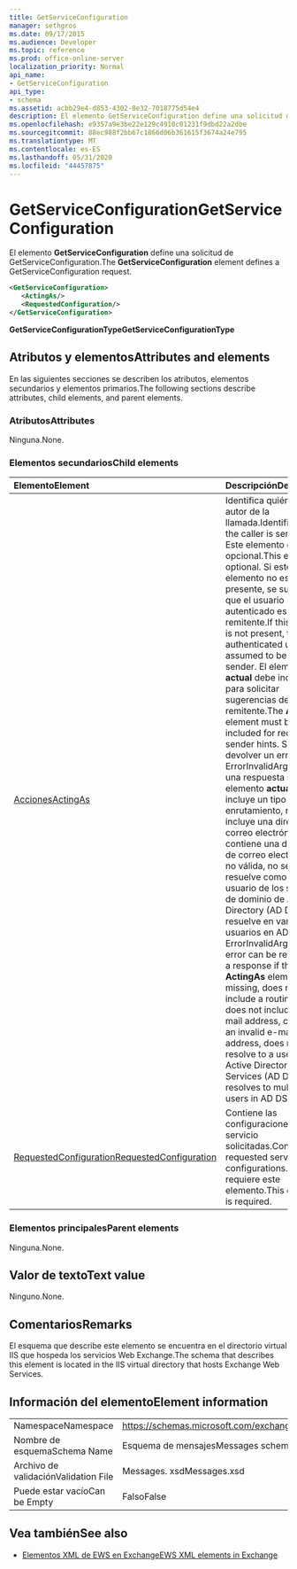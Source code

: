 ```yaml
---
title: GetServiceConfiguration
manager: sethgros
ms.date: 09/17/2015
ms.audience: Developer
ms.topic: reference
ms.prod: office-online-server
localization_priority: Normal
api_name:
- GetServiceConfiguration
api_type:
- schema
ms.assetid: acbb29e4-d853-4302-8e32-7018775d54e4
description: El elemento GetServiceConfiguration define una solicitud de GetServiceConfiguration.
ms.openlocfilehash: e9357a9e3be22e129c4910c01231f9dbd22a2dbe
ms.sourcegitcommit: 88ec988f2bb67c1866d06b361615f3674a24e795
ms.translationtype: MT
ms.contentlocale: es-ES
ms.lasthandoff: 05/31/2020
ms.locfileid: "44457875"
---
```

# <a name="getserviceconfiguration"></a><span data-ttu-id="84907-103">GetServiceConfiguration</span><span class="sxs-lookup"><span data-stu-id="84907-103">GetServiceConfiguration</span></span>

<span data-ttu-id="84907-104">El elemento **GetServiceConfiguration** define una solicitud de GetServiceConfiguration.</span><span class="sxs-lookup"><span data-stu-id="84907-104">The **GetServiceConfiguration** element defines a GetServiceConfiguration request.</span></span> 
  
```XML
<GetServiceConfiguration>
   <ActingAs/>
   <RequestedConfiguration/>
</GetServiceConfiguration>
```

 <span data-ttu-id="84907-105">**GetServiceConfigurationType**</span><span class="sxs-lookup"><span data-stu-id="84907-105">**GetServiceConfigurationType**</span></span>
## <a name="attributes-and-elements"></a><span data-ttu-id="84907-106">Atributos y elementos</span><span class="sxs-lookup"><span data-stu-id="84907-106">Attributes and elements</span></span>

<span data-ttu-id="84907-107">En las siguientes secciones se describen los atributos, elementos secundarios y elementos primarios.</span><span class="sxs-lookup"><span data-stu-id="84907-107">The following sections describe attributes, child elements, and parent elements.</span></span>
  
### <a name="attributes"></a><span data-ttu-id="84907-108">Atributos</span><span class="sxs-lookup"><span data-stu-id="84907-108">Attributes</span></span>

<span data-ttu-id="84907-109">Ninguna.</span><span class="sxs-lookup"><span data-stu-id="84907-109">None.</span></span>
  
### <a name="child-elements"></a><span data-ttu-id="84907-110">Elementos secundarios</span><span class="sxs-lookup"><span data-stu-id="84907-110">Child elements</span></span>

|<span data-ttu-id="84907-111">**Elemento**</span><span class="sxs-lookup"><span data-stu-id="84907-111">**Element**</span></span>|<span data-ttu-id="84907-112">**Descripción**</span><span class="sxs-lookup"><span data-stu-id="84907-112">**Description**</span></span>|
|:-----|:-----|
|[<span data-ttu-id="84907-113">Acciones</span><span class="sxs-lookup"><span data-stu-id="84907-113">ActingAs</span></span>](actingas.md) <br/> |<span data-ttu-id="84907-114">Identifica quién envía el autor de la llamada.</span><span class="sxs-lookup"><span data-stu-id="84907-114">Identifies who the caller is sending as.</span></span> <span data-ttu-id="84907-115">Este elemento es opcional.</span><span class="sxs-lookup"><span data-stu-id="84907-115">This element is optional.</span></span> <span data-ttu-id="84907-116">Si este elemento no está presente, se supone que el usuario autenticado es el remitente.</span><span class="sxs-lookup"><span data-stu-id="84907-116">If this element is not present, the authenticated user is assumed to be the sender.</span></span> <span data-ttu-id="84907-117">El elemento **actual** debe incluirse para solicitar sugerencias de remitente.</span><span class="sxs-lookup"><span data-stu-id="84907-117">The **ActingAs** element must be included for requesting sender hints.</span></span> <span data-ttu-id="84907-118">Se puede devolver un error ErrorInvalidArgument en una respuesta si falta el elemento **actuaas** , no incluye un tipo de enrutamiento, no incluye una dirección de correo electrónico, contiene una dirección de correo electrónico no válida, no se resuelve como un usuario de los servicios de dominio de Active Directory (AD DS) o se resuelve en varios usuarios en AD DS.</span><span class="sxs-lookup"><span data-stu-id="84907-118">An ErrorInvalidArgument error can be returned in a response if the **ActingAs** element is missing, does not include a routing type, does not include an e-mail address, contains an invalid e-mail address, does not resolve to a user in Active Directory Domain Services (AD DS), or resolves to multiple users in AD DS.</span></span>  <br/> |
|[<span data-ttu-id="84907-119">RequestedConfiguration</span><span class="sxs-lookup"><span data-stu-id="84907-119">RequestedConfiguration</span></span>](requestedconfiguration.md) <br/> |<span data-ttu-id="84907-120">Contiene las configuraciones de servicio solicitadas.</span><span class="sxs-lookup"><span data-stu-id="84907-120">Contains the requested service configurations.</span></span> <span data-ttu-id="84907-121">Se requiere este elemento.</span><span class="sxs-lookup"><span data-stu-id="84907-121">This element is required.</span></span>  <br/> |
   
### <a name="parent-elements"></a><span data-ttu-id="84907-122">Elementos principales</span><span class="sxs-lookup"><span data-stu-id="84907-122">Parent elements</span></span>

<span data-ttu-id="84907-123">Ninguna.</span><span class="sxs-lookup"><span data-stu-id="84907-123">None.</span></span>
  
## <a name="text-value"></a><span data-ttu-id="84907-124">Valor de texto</span><span class="sxs-lookup"><span data-stu-id="84907-124">Text value</span></span>

<span data-ttu-id="84907-125">Ninguno.</span><span class="sxs-lookup"><span data-stu-id="84907-125">None.</span></span>
  
## <a name="remarks"></a><span data-ttu-id="84907-126">Comentarios</span><span class="sxs-lookup"><span data-stu-id="84907-126">Remarks</span></span>

<span data-ttu-id="84907-127">El esquema que describe este elemento se encuentra en el directorio virtual IIS que hospeda los servicios Web Exchange.</span><span class="sxs-lookup"><span data-stu-id="84907-127">The schema that describes this element is located in the IIS virtual directory that hosts Exchange Web Services.</span></span>
  
## <a name="element-information"></a><span data-ttu-id="84907-128">Información del elemento</span><span class="sxs-lookup"><span data-stu-id="84907-128">Element information</span></span>

|||
|:-----|:-----|
|<span data-ttu-id="84907-129">Namespace</span><span class="sxs-lookup"><span data-stu-id="84907-129">Namespace</span></span>  <br/> |https://schemas.microsoft.com/exchange/services/2006/messages  <br/> |
|<span data-ttu-id="84907-130">Nombre de esquema</span><span class="sxs-lookup"><span data-stu-id="84907-130">Schema Name</span></span>  <br/> |<span data-ttu-id="84907-131">Esquema de mensajes</span><span class="sxs-lookup"><span data-stu-id="84907-131">Messages schema</span></span>  <br/> |
|<span data-ttu-id="84907-132">Archivo de validación</span><span class="sxs-lookup"><span data-stu-id="84907-132">Validation File</span></span>  <br/> |<span data-ttu-id="84907-133">Messages. xsd</span><span class="sxs-lookup"><span data-stu-id="84907-133">Messages.xsd</span></span>  <br/> |
|<span data-ttu-id="84907-134">Puede estar vacío</span><span class="sxs-lookup"><span data-stu-id="84907-134">Can be Empty</span></span>  <br/> |<span data-ttu-id="84907-135">Falso</span><span class="sxs-lookup"><span data-stu-id="84907-135">False</span></span>  <br/> |
   
## <a name="see-also"></a><span data-ttu-id="84907-136">Vea también</span><span class="sxs-lookup"><span data-stu-id="84907-136">See also</span></span>



- [<span data-ttu-id="84907-137">Elementos XML de EWS en Exchange</span><span class="sxs-lookup"><span data-stu-id="84907-137">EWS XML elements in Exchange</span></span>](ews-xml-elements-in-exchange.md)


